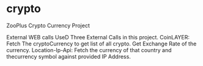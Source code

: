 # crypto
ZooPlus Crypto Currency Project

External WEB calls
UseD Three External Calls in this project.
CoinLAYER:
Fetch The cryptoCurrency to get list of all crypto.
Get Exchange Rate of the currency.
Location-Ip-Api:
Fetch the currency of that country and thecurrency symbol against provided IP Address.

